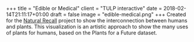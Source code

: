 +++
title = "Edible or Medical"
client = "TULP interactive"
date = 2018-02-14T21:11:17+01:00
draft = false
image = "edible-medical.png"
+++
Created for the [Natural Recall](http://naturalrecall.org) project to show the interconnection between humans and plants. This visualization is an artistic approach to show the many uses of plants for humans, based on the Plants for a Future dataset.